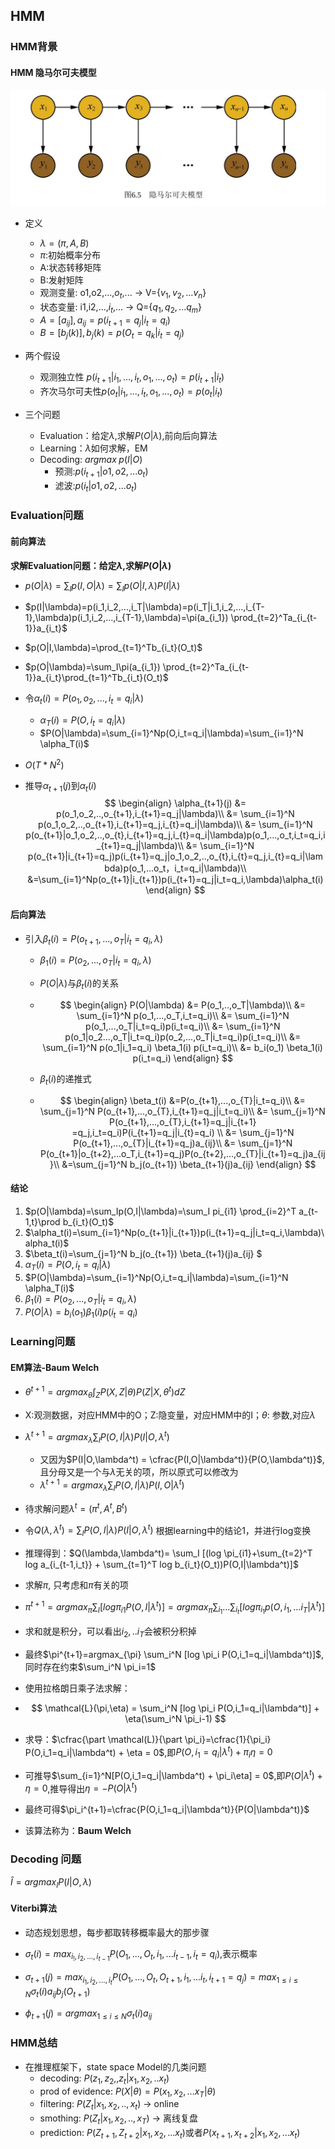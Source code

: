 ## HMM

### HMM背景

#### HMM 隐马尔可夫模型

![img](../ML/概率图模型/img/hmc.png)

- 定义
  - $\lambda = (\pi,A,B)$
  - $\pi$:初始概率分布
  - A:状态转移矩阵
  - B:发射矩阵
  -  观测变量: o1,o2,...,$o_t$​,... $\rightarrow$​ V={$v_1,v_2,...v_n$​​}
  -  状态变量: i1,i2,...,$i_t$​,... $\rightarrow$​ Q={$q_1,q_2,...q_m$​​​}
  - $A=[a_{ij}],a_{ij}=p(i_{t+1}=q_j|i_t=q_i)$
  - $B=[b_j(k)],b_j(k)=p(O_t=q_k|i_t=q_j)$​​

- 两个假设
  - 观测独立性 $p(i_{t+1}|i_{1},...,i_{t},o_1,...,o_t)=p(i_{t+1}|i_t)$
  - 齐次马尔可夫性$p(o_{t}|i_{1},...,i_{t},o_1,...,o_t)=p(o_{t}|i_t)$

- 三个问题
  - Evaluation：给定$\lambda$,求解$P(O|\lambda)$,前向后向算法
  - Learning：$\lambda$如何求解，EM
  - Decoding: $argmax\;p(I|O)$​
    - 预测:$p(i_{t+1}|o1,o2,...o_t)$
    - 滤波:$p(i_{t}|o1,o2,...o_t)$

### Evaluation问题

#### 前向算法

**求解Evaluation问题：给定$\lambda$,求解$P(O|\lambda)$**

- $p(O|\lambda)=\sum_Ip(I,O|\lambda) = \sum_Ip(O|I,\lambda)P(I|\lambda)$​
- $p(I|\lambda)=p(i_1,i_2,...,i_T|\lambda)=p(i_T|i_1,i_2,...,i_{T-1},\lambda)p(i_1,i_2,...,i_{T-1},\lambda)=\pi(a_{i_1}) \prod_{t=2}^Ta_{i_{t-1}}a_{i_t}$​
- $p(O|I,\lambda)=\prod_{t=1}^Tb_{i_t}(O_t)$
- $p(O|\lambda)=\sum_I\pi(a_{i_1}) \prod_{t=2}^Ta_{i_{t-1}}a_{i_t}\prod_{t=1}^Tb_{i_t}(O_t)$​
- 令$\alpha_t(i)=P(o_1,o_2,...,i_t=q_i|\lambda)$
  - $\alpha_T(i)=P(O,i_t=q_i|\lambda)$
  - $P(O|\lambda)=\sum_{i=1}^Np(O,i_t=q_i|\lambda)=\sum_{i=1}^N \alpha_T(i)$​
- $O(T*N^2)$
  
- 推导$\alpha_{t+1}(j)$到$\alpha_{t}(i)$
  $$
  \begin{align}
  \alpha_{t+1}(j)
  &= p(o_1,o_2,..,o_{t+1},i_{t+1}=q_j|\lambda)\\
  &= \sum_{i=1}^N p(o_1,o_2,..,o_{t+1},i_{t+1}=q_j,i_{t}=q_i|\lambda)\\
  &= \sum_{i=1}^N p(o_{t+1}|o_1,o_2,..,o_{t},i_{t+1}=q_j,i_{t}=q_i|\lambda)p(o_1,...,o_t,i_t=q_i,i_{t+1}=q_j|\lambda)\\
  &= \sum_{i=1}^N p(o_{t+1}|i_{t+1}=q_j)p(i_{t+1}=q_j|o_1,o_2,..,o_{t},i_{t}=q_j,i_{t}=q_i|\lambda)p(o_1,...o_t，i_t=q_i|\lambda)\\
  &=\sum_{i=1}^Np(o_{t+1}|i_{t+1})p(i_{t+1}=q_j|i_t=q_i,\lambda)\alpha_t(i)
  \end{align}
  $$
  

#### 后向算法

- 引入$\beta_t(i)=P(o_{t+1},...,o_{T}|i_t=q_i,\lambda)$​

  - $\beta_1(i)=P(o_{2},...,o_{T}|i_t=q_i,\lambda)$

  - $P(O|\lambda)$与$\beta_t(i)$​的关系

  - $$
    \begin{align}
    P(O|\lambda)
    &= P(o_1,..,o_T|\lambda)\\
    &= \sum_{i=1}^N p(o_1,...,o_T,i_t=q_i)\\
    &= \sum_{i=1}^N p(o_1,...,o_T|i_t=q_i)p(i_t=q_i)\\
    &= \sum_{i=1}^N p(o_1|o_2...,o_T|i_t=q_i)p(o_2,...,o_T|i_t=q_i)p(i_t=q_i)\\
    &= \sum_{i=1}^N p(o_1|i_1=q_i) \beta_1(i) p(i_t=q_i)\\
    &= b_i(o_1) \beta_1(i) p(i_t=q_i)
    \end{align}
    $$

  - $\beta_{t}(i)$​的递推式

  - $$
    \begin{align}
    \beta_t(i)
    &=P(o_{t+1},...,o_{T}|i_t=q_i)\\
    &= \sum_{j=1}^N P(o_{t+1},...,o_{T},i_{t+1}=q_j|i_t=q_i)\\
    &= \sum_{j=1}^N P(o_{t+1},...,o_{T},i_{t+1}=q_j|i_{t+1} =q_j,i_t=q_i)P(i_{t+1}=q_j|i_{t}=q_i) \\
    &= \sum_{j=1}^N P(o_{t+1},...,o_{T}|i_{t+1}=q_j)a_{ij}\\
    &= \sum_{j=1}^N P(o_{t+1}|o_{t+2},...o_T,i_{t+1}=q_j)P(o_{t+2},...,o_{T}|i_{t+1}=q_j)a_{ij}\\
    &=\sum_{j=1}^N b_j(o_{t+1}) \beta_{t+1}(j)a_{ij} 
    \end{align}
    $$

    

#### 结论 

1. $p(O|\lambda)=\sum_Ip(O,I|\lambda)=\sum_I pi_{i1} \prod_{i=2}^T a_{t-1,t}\prod b_{i_t}(O_t)$
2. $\alpha_t(i)=\sum_{i=1}^Np(o_{t+1}|i_{t+1})p(i_{t+1}=q_j|i_t=q_i,\lambda)\alpha_t(i)$
3. $\beta_t(i)=\sum_{j=1}^N b_j(o_{t+1}) \beta_{t+1}(j)a_{ij} $
4. $\alpha_T(i)=P(O,i_t=q_i|\lambda)$
5. $P(O|\lambda)=\sum_{i=1}^Np(O,i_t=q_i|\lambda)=\sum_{i=1}^N \alpha_T(i)$
6. $\beta_1(i)=P(o_{2},...,o_{T}|i_t=q_i,\lambda)$
7. $P(O|\lambda)= b_i(o_1) \beta_1(i) p(i_t=q_i)$

### Learning问题

#### EM算法-Baum Welch

- $\theta^{t+1} = argmax_{\theta} \int_Z P(X,Z|\theta) P (Z|X,\theta^{t})dZ$

- X:观测数据，对应HMM中的O；Z:隐变量，对应HMM中的I；$\theta$: 参数,对应$\lambda$

- $\lambda^{t+1}=argmax_{\lambda} \sum_I P(O,I|\lambda)P(I|O,\lambda^{t})$
  - 又因为$P(I|O,\lambda^t) = \cfrac{P(I,O|\lambda^t)}{P(O,\lambda^t)}$,且分母又是一个与$\lambda$无关的项，所以原式可以修改为
  - $\lambda^{t+1}=argmax_{\lambda} \sum_I P(O,I|\lambda)P(I,O|\lambda^{t})$

- 待求解问题$\lambda^t=(\pi^t,A^t,B^t)$

- 令$Q(\lambda,\lambda^t)= \sum_I P(O,I|\lambda)P(I|O,\lambda^{t})$ 根据learning中的结论1，并进行log变换

- 推理得到：$Q(\lambda,\lambda^t)= \sum_I [(log \pi_{i1}+\sum_{t=2}^T log a_{i_{t-1,i_t}} + \sum_{t=1}^T log b_{i_t}(O_t))P(O,I|\lambda^t)]$

- 求解$\pi$, 只考虑和$\pi$有关的项

- $\pi^{t+1}=argmax_{\pi} \sum_I[log \pi_{i1} P(O,I|\lambda^t)] = argmax_{\pi} \sum_{i_1} ...\sum_{i_t} [log \pi_{i_1} p(O,i_1,...i_T|\lambda^{t})]$

- 求和就是积分，可以看出$i_2,..i_T$会被积分积掉 

- 最终$\pi^{t+1}=argmax_{\pi} \sum_i^N [log \pi_i P(O,i_1=q_i|\lambda^t)]$,同时存在约束$\sum_i^N \pi_i=1$

- 使用拉格朗日乘子法求解：

-  
  $$
  \mathcal{L}(\pi,\eta) = \sum_i^N [log \pi_i P(O,i_1=q_i|\lambda^t)] + \eta(\sum_i^N \pi_i-1)
  $$

- 求导：$\cfrac{\part \mathcal(L)}{\part \pi_i}=\cfrac{1}{\pi_i} P(O,i_1=q_i|\lambda^t) + \eta = 0$,即$P(O,i_1=q_i|\lambda^t) + \pi_i\eta = 0$

- 可推导$\sum_{i=1}^N[P(O,i_1=q_i|\lambda^t) + \pi_i\eta] = 0$,即$P(O|\lambda^t) + \eta = 0$,推导得出$\eta = -P(O|\lambda^t)$

- 最终可得$\pi_i^{t+1}=\cfrac{P(O,i_1=q_i|\lambda^t)}{P(O|\lambda^t)}$

- 该算法称为：**Baum Welch**

### Decoding 问题

$\hat{I}=argmax_IP(I|O,\lambda)$

#### Viterbi算法

- 动态规划思想，每步都取转移概率最大的那步骤

- $\sigma_t(i) = max_{i_!,i_2,...,i_{t-1}}P(O_1,...,O_t,i_1,...i_{t-1},i_t=q_i)$,表示概率
- $\sigma_{t+1}(j) = max_{i_1,i_2,...,i_{t}}P(O_1,...,O_t,O_{t+1},i_1,...i_{t},i_{t+1}=q_j)=max_{1\le i \le N} \sigma_t(i)a_{ij}b_j(O_{t+1})$

- $\phi_{t+1}(j) = argmax_{1\le i \le N} \sigma_t(i)a_{ij}$

### HMM总结

- 在推理框架下，state space Model的几类问题
  - decoding: $P(z_1,z_2,,z_t|x_1,x_2,..x_t)$
  - prod of evidence: $P(X|\theta)=P(x_1,x_2,...x_T|\theta)$
  - filtering: $P(Z_t|x_1,x_2,..,x_t)$ $\rightarrow$ online
  - smothing: $P(Z_t|x_1,x_2,..,x_T)$ $\rightarrow$ 离线复盘
  - prediction: $P(Z_{t+1},Z_{t+2}|x_1,x_2,...x_t)$或者$P(x_{t+1},x_{t+2}|x_1,x_2,...x_t)$